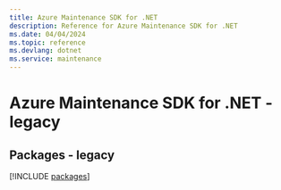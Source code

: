 ```yaml
---
title: Azure Maintenance SDK for .NET
description: Reference for Azure Maintenance SDK for .NET
ms.date: 04/04/2024
ms.topic: reference
ms.devlang: dotnet
ms.service: maintenance
---
```

# Azure Maintenance SDK for .NET - legacy
## Packages - legacy
[!INCLUDE [packages](maintenance-index.md)]
